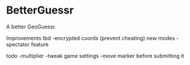 # BetterGuessr
A better GeoGuessr.

Improvements
tbd
-encrypted coords (prevent cheating)
new modes
-spectator feature

todo
-multiplier
-tweak game settings
-move marker before submitting it
